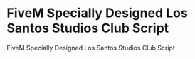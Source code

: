 # FiveM Specially Designed Los Santos Studios Club Script
FiveM Specially Designed Los Santos Studios Club Script
